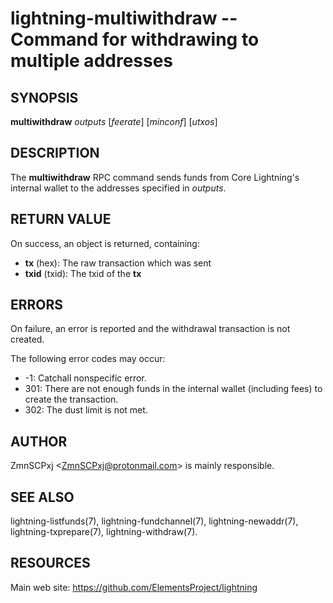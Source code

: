 lightning-multiwithdraw -- Command for withdrawing to multiple addresses
========================================================================

SYNOPSIS
--------

**multiwithdraw** *outputs* [*feerate*] [*minconf*] [*utxos*]

DESCRIPTION
-----------

The **multiwithdraw** RPC command sends funds from Core Lightning's internal
wallet to the addresses specified in *outputs*.

RETURN VALUE
------------

[comment]: # (GENERATE-FROM-SCHEMA-START)
On success, an object is returned, containing:

- **tx** (hex): The raw transaction which was sent
- **txid** (txid): The txid of the **tx**

[comment]: # (GENERATE-FROM-SCHEMA-END)

ERRORS
------

On failure, an error is reported and the withdrawal transaction is not
created.

The following error codes may occur:

- -1: Catchall nonspecific error.
- 301: There are not enough funds in the internal wallet (including
fees) to create the transaction.
- 302: The dust limit is not met.

AUTHOR
------

ZmnSCPxj <<ZmnSCPxj@protonmail.com>> is mainly responsible.

SEE ALSO
--------

lightning-listfunds(7), lightning-fundchannel(7), lightning-newaddr(7),
lightning-txprepare(7), lightning-withdraw(7).

RESOURCES
---------

Main web site: <https://github.com/ElementsProject/lightning>

[comment]: # ( SHA256STAMP:3a090511614bdae6c1160609bb4b8ec35d4ca81dbfc9fc5a6c3f3b70afc19a1d)
